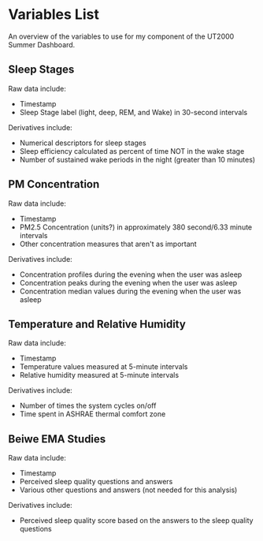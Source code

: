 # Variables List
An overview of the variables to use for my component of the UT2000 Summer Dashboard.

## Sleep Stages

Raw data include:
- Timestamp
- Sleep Stage label (light, deep, REM, and Wake) in 30-second intervals

Derivatives include:
- Numerical descriptors for sleep stages
- Sleep efficiency calculated as percent of time NOT in the wake stage 
- Number of sustained wake periods in the night (greater than 10 minutes)

## PM Concentration

Raw data include:
- Timestamp
- PM2.5 Concentration (units?) in approximately 380 second/6.33 minute intervals
- Other concentration measures that aren't as important

Derivatives include:
- Concentration profiles during the evening when the user was asleep
- Concentration peaks during the evening when the user was asleep
- Concentration median values during the evening when the user was asleep

## Temperature and Relative Humidity

Raw data include:
- Timestamp
- Temperature values measured at 5-minute intervals
- Relative humidity measured at 5-minute intervals

Derivatives include:
- Number of times the system cycles on/off
- Time spent in ASHRAE thermal comfort zone


## Beiwe EMA Studies

Raw data include:
- Timestamp
- Perceived sleep quality questions and answers
- Various other questions and answers (not needed for this analysis)

Derivatives include:
- Perceived sleep quality score based on the answers to the sleep quality questions
